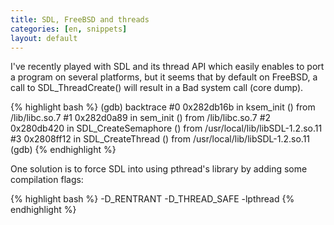 ```yaml
---
title: SDL, FreeBSD and threads
categories: [en, snippets]
layout: default
---
```

I've recently played with SDL and its thread API
which easily enables to port a program on several
platforms, but it seems that by default on FreeBSD,
a call to SDL_ThreadCreate() will result in a 
Bad system call (core dump).

{% highlight bash %}
(gdb) backtrace
#0  0x282db16b in ksem_init () from /lib/libc.so.7
#1  0x282d0a89 in sem_init () from /lib/libc.so.7
#2  0x280db420 in SDL_CreateSemaphore () from /usr/local/lib/libSDL-1.2.so.11
#3  0x2808ff12 in SDL_CreateThread () from /usr/local/lib/libSDL-1.2.so.11
(gdb) 
{% endhighlight %}

One solution is to force SDL into using pthread's library
by adding some compilation flags:

{% highlight bash %}
-D_RENTRANT -D_THREAD_SAFE -lpthread
{% endhighlight %}
